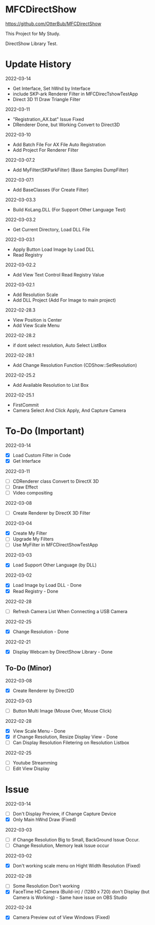 # MFCDirectShow
https://github.com/OtterBub/MFCDirectShow 

This Project for My Study.

DirectShow Library Test.

# Update History
2022-03-14
- Get Interface, Set hWnd by Interface
- include SKP-ark Renderer Filter in MFCDirecTshowTestApp
- Direct 3D 11 Draw Triangle Filter

2022-03-11
- "Registration_AX.bat" Issue Fixed
- DRenderer Done, but Working Convert to Direct3D

2022-03-10
- Add Batch File For AX File Auto Registration
- Add Project For Renderer Filter

2022-03-07.2
- Add MyFilter(SKParkFilter) (Base Samples DumpFilter)

2022-03-07.1
- Add BaseClasses (For Create Filter)

2022-03-03.3
- Build KoLang.DLL (For Support Other Language Test)

2022-03-03.2
- Get Current Directory, Load DLL File

2022-03-03.1
- Apply Button Load Image by Load DLL
- Read Registry

2022-03-02.2
- Add View Text Control Read Registry Value

2022-03-02.1
- Add Resolution Scale
- Add DLL Project (Add For Image to main project)

2022-02-28.3
- View Position is Center
- Add View Scale Menu

2022-02-28.2
- if dont select resolution, Auto Select ListBox

2022-02-28.1
- Add Change Resolution Function (CDShow::SetResolution)

2022-02-25.2
- Add Available Resolution to List Box

2022-02-25.1
- FirstCommit
- Camera Select And Click Apply, And Capture Camera

# To-Do (Important)
2022-03-14
- [x] Load Custom Filter in Code
- [x] Get Interface

2022-03-11
- [ ] CDRenderer class Convert to DirectX 3D
- [ ] Draw Effect
- [ ] Video compositing

2022-03-08
- [ ] Create Renderer by DirectX 3D Filter

2022-03-04
- [x] Create My Filter
- [ ] Upgrade My Filters
- [ ] Use MyFilter in MFCDirectShowTestApp

2022-03-03
- [x] Load Support Other Language (by DLL)

2022-03-02
- [x] Load Image by Load DLL - Done
- [x] Read Registry - Done

2022-02-28
- [ ] Refresh Camera List When Connecting a USB Camera

2022-02-25
- [x] Change Resolution - Done

2022-02-21
- [x] Display Webcam by DirectShow Library - Done

## To-Do (Minor)
2022-03-08
- [x] Create Renderer by Direct2D

2022-03-03
- [ ] Button Multi Image (Mouse Over, Mouse Click)

2022-02-28
- [x] View Scale Menu - Done
- [x] if Change Resolution, Resize Display View - Done
- [ ] Can Display Resolution Filetering on Resolution Listbox

2022-02-25
- [ ] Youtube Streamming
- [ ] Edit View Display

# Issue
2022-03-14
- [ ] Don't Display Preview, if Change Capture Device
- [x] Only Main hWnd Draw (Fixed)

2022-03-03
- [ ] if Change Resolution Big to Small, BackGround Issue Occur.
- [ ] Change Resolution, Memory leak Issue occur

2022-03-02
- [x] Don't working scale menu on Hight Width Resolution (Fixed)

2022-02-28
- [ ] Some Resolution Don't working
- [x] FaceTime HD Camera (Build-in) / (1280 x 720) don't Display (but Camera is Working) - Same have issue on OBS Studio

2022-02-24
- [x] Camera Preview out of View Windows (Fixed)

